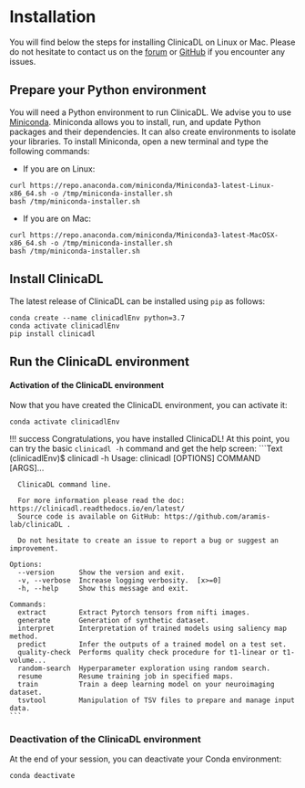 # Installation

You will find below the steps for installing ClinicaDL on Linux or Mac.
Please do not hesitate to contact us on the
[forum](https://groups.google.com/forum/#!forum/clinica-user) or
[GitHub](https://github.com/aramis-lab/clinicadl/issues)
if you encounter any issues.

## Prepare your Python environment
You will need a Python environment to run ClinicaDL. We advise you to
use [Miniconda](https://docs.conda.io/en/latest/miniconda.html).
Miniconda allows you to install, run, and update Python packages and their
dependencies. It can also create environments to isolate your libraries.
To install Miniconda, open a new terminal and type the following commands:

- If you are on Linux:
```{.sourceCode .bash}
curl https://repo.anaconda.com/miniconda/Miniconda3-latest-Linux-x86_64.sh -o /tmp/miniconda-installer.sh
bash /tmp/miniconda-installer.sh
```

- If you are on Mac:
```{.sourceCode .bash}
curl https://repo.anaconda.com/miniconda/Miniconda3-latest-MacOSX-x86_64.sh -o /tmp/miniconda-installer.sh
bash /tmp/miniconda-installer.sh
```

## Install ClinicaDL

The latest release of ClinicaDL can be installed using `pip` as follows:

```{.sourceCode .bash}
conda create --name clinicadlEnv python=3.7
conda activate clinicadlEnv
pip install clinicadl
```

## Run the ClinicaDL environment
#### Activation of the ClinicaDL environment

Now that you have created the ClinicaDL environment, you can activate it:

```{.sourceCode .bash}
conda activate clinicadlEnv
```

!!! success
    Congratulations, you have installed ClinicaDL! At this point, you can try the
    basic `clinicadl -h` command and get the help screen:
    ```Text
    (clinicadlEnv)$ clinicadl -h
    Usage: clinicadl [OPTIONS] COMMAND [ARGS]...

      ClinicaDL command line.

      For more information please read the doc: https://clinicadl.readthedocs.io/en/latest/
      Source code is available on GitHub: https://github.com/aramis-lab/clinicaDL .

      Do not hesitate to create an issue to report a bug or suggest an improvement.

    Options:
      --version      Show the version and exit.
      -v, --verbose  Increase logging verbosity.  [x>=0]
      -h, --help     Show this message and exit.

    Commands:
      extract        Extract Pytorch tensors from nifti images.
      generate       Generation of synthetic dataset.
      interpret      Interpretation of trained models using saliency map method.
      predict        Infer the outputs of a trained model on a test set.
      quality-check  Performs quality check procedure for t1-linear or t1-volume...
      random-search  Hyperparameter exploration using random search.
      resume         Resume training job in specified maps.
      train          Train a deep learning model on your neuroimaging dataset.
      tsvtool        Manipulation of TSV files to prepare and manage input data.
    ```


### Deactivation of the ClinicaDL environment
At the end of your session, you can deactivate your Conda environment:
```{.sourceCode .bash}
conda deactivate
```
